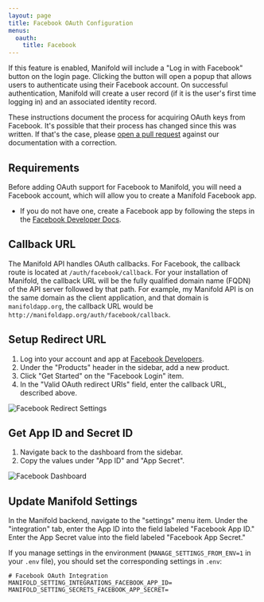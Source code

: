 ```yaml
---
layout: page
title: Facebook OAuth Configuration
menus:
  oauth:
    title: Facebook
---
```


If this feature is enabled, Manifold will include a "Log in with Facebook" button on the login page. Clicking the button will open a popup that allows users to authenticate using their Facebook account. On successful authentication, Manifold will create a user record \(if it is the user's first time logging in\) and an associated identity record.

These instructions document the process for acquiring OAuth keys from Facebook. It's possible that their process has changed since this was written. If that's the case, please [open a pull request](https://github.com/ManifoldScholar/manifold-docs/pulls) against our documentation with a correction.

## Requirements

Before adding OAuth support for Facebook to Manifold, you will need a Facebook account, which will allow you to create a Manifold Facebook app.

* If you do not have one, create a Facebook app by following the steps in the [Facebook Developer Docs](https://developers.facebook.com/docs/apps/register#developer-account).

## Callback URL

The Manifold API handles OAuth callbacks. For Facebook, the callback route is located at `/auth/facebook/callback`. For your installation of Manifold, the callback URL will be the fully qualified domain name \(FQDN\) of the API server followed by that path. For example, my Manifold API is on the same domain as the client application, and that domain is `manifoldapp.org`, the callback URL would be `http://manifoldapp.org/auth/facebook/callback`.

## Setup Redirect URL

1. Log into your account and app at [Facebook Developers](https://developers.facebook.com).
2. Under the "Products" header in the sidebar, add a new product.
3. Click "Get Started" on the "Facebook Login" item.
4. In the "Valid OAuth redirect URIs" field, enter the callback URL, described above.

![Facebook Redirect Settings](/docs/assets/customizing/facebook-redirect.png)

## Get App ID and Secret ID

1. Navigate back to the dashboard from the sidebar.
2. Copy the values under "App ID" and "App Secret".

![Facebook Dashboard](/docs/assets/customizing/developer-dashboard.png)

## Update Manifold Settings

In the Manifold backend, navigate to the "settings" menu item. Under the "integration" tab, enter the App ID into the field labeled "Facebook App ID." Enter the App Secret value into the field labeled "Facebook App Secret."

If you manage settings in the environment \(`MANAGE_SETTINGS_FROM_ENV=1` in your `.env` file\), you should set the corresponding settings in `.env`:

```
# Facebook OAuth Integration
MANIFOLD_SETTING_INTEGRATIONS_FACEBOOK_APP_ID=
MANIFOLD_SETTING_SECRETS_FACEBOOK_APP_SECRET=
```
